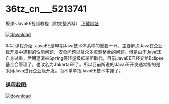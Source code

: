 # 36tz_cn___5213741
撩课-JavaEE视频教程（附完整资料）
[下载地址](http://www.36tz.cn/article/5213741 "下载地址")
<br/></br>[![download](http://36tz.cn/muke_img/2020_06_1-42-300x204.png "下载地址")](http://www.36tz.cn/article/5213741 "下载地址")
<br/></br>### 课程介绍:
JavaEE是早期Java技术体系中的重要一环，主要解决Java在企业级开发中遇到的性能问题、安全问题以及众多资源整合的问题，但是由于JavaEE自身过重，后期逐渐被Spring等轻量级框架所取代，目前JavaEE已经交给Eclipse基金会管理了，也改名为JakartaEE了。所以目前所说的JavaEE开发通常指的是采用Java进行企业级开发，而不单单指JavaEE技术本身了。

### 课程截图:
[![download](http://36tz.cn/muke_img/2020_06_2-46.png "下载地址")](http://www.36tz.cn/article/5213741 "下载地址")
